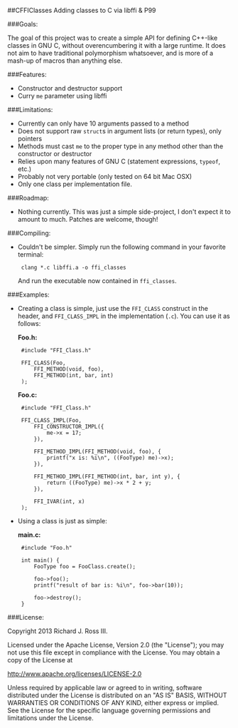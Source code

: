 ##CFFIClasses
Adding classes to C via libffi & P99

###Goals:

The goal of this project was to create a simple API for defining C++-like classes in GNU C, without overencumbering it with a large runtime. It does not aim to have traditional polymorphism whatsoever, and is more of a mash-up of macros than anything else.

###Features:

 - Constructor and destructor support
 - Curry `me` parameter using libffi
 
###Limitations:

 - Currently can only have 10 arguments passed to a method
 - Does not support raw `struct`s in argument lists (or return types), only pointers
 - Methods must cast `me` to the proper type in any method other than the constructor or destructor
 - Relies upon many features of GNU C (statement expressions, `typeof`, etc.)
 - Probably not very portable (only tested on 64 bit Mac OSX)
 - Only one class per implementation file.

###Roadmap:

 - Nothing currently. This was just a simple side-project, I don't expect it to amount to much. Patches are welcome, though!
 
###Compiling:

 - Couldn't be simpler. Simply run the following command in your favorite terminal:
 
        clang *.c libffi.a -o ffi_classes

    And run the executable now contained in `ffi_classes`.

###Examples:

 - Creating a class is simple, just use the `FFI_CLASS` construct in the header, and `FFI_CLASS_IMPL` in the implementation (`.c`). You can use it as follows:
  
    **Foo.h:**

        #include "FFI_Class.h"
        
        FFI_CLASS(Foo,
            FFI_METHOD(void, foo),
            FFI_METHOD(int, bar, int)
        );
    
    **Foo.c:**
    
        #include "FFI_Class.h"
        
        FFI_CLASS_IMPL(Foo,
            FFI_CONSTRUCTOR_IMPL({
                me->x = 17;
            }),
                       
            FFI_METHOD_IMPL(FFI_METHOD(void, foo), {
                printf("x is: %i\n", ((FooType) me)->x);
            }),
                       
            FFI_METHOD_IMPL(FFI_METHOD(int, bar, int y), {
                return ((FooType) me)->x * 2 + y;
            }),
                       
            FFI_IVAR(int, x)
        );

 - Using a class is just as simple:
 
    **main.c:**

        #include "Foo.h"

        int main() {
            FooType foo = FooClass.create();
        
            foo->foo();
            printf("result of bar is: %i\n", foo->bar(10));
        
            foo->destroy();
        }
        
###License:

Copyright 2013 Richard J. Ross III.

Licensed under the Apache License, Version 2.0 (the "License");
you may not use this file except in compliance with the License.
You may obtain a copy of the License at

   http://www.apache.org/licenses/LICENSE-2.0

Unless required by applicable law or agreed to in writing, software
distributed under the License is distributed on an "AS IS" BASIS,
WITHOUT WARRANTIES OR CONDITIONS OF ANY KIND, either express or implied.
See the License for the specific language governing permissions and
limitations under the License.
